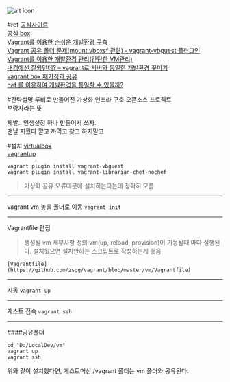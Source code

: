 ![alt icon](https://cdn.iconscout.com/icon/free/png-256/vagrant-5-1174986.png)

#ref
[공식사이트](https://www.vagrantup.com/)  
[공식 box](https://app.vagrantup.com/boxes/search)  
[Vagrant를 이용한 손쉬운 개발환경 구축](https://rorlab.org/rblogs/232)  
[Vagrant 공유 폴더 문제(mount.vboxsf 관련) - vagrant-vbguest 플러그인](https://javaworld.co.kr/96)  
[Vagrant를 이용한 개발환경 관리(간단한 VM관리)](https://bcho.tistory.com/806)  
[내컴에선 잘되던데? – vagrant로 서버와 동일한 개발환경 꾸미기](https://andromedarabbit.net/%EB%82%B4%EC%BB%B4%EC%97%90%EC%84%A0-%EC%9E%98%EB%90%98%EB%8D%98%EB%8D%B0-vagrant%EB%A1%9C-%EC%84%9C%EB%B2%84%EC%99%80-%EB%8F%99%EC%9D%BC%ED%95%9C-%EA%B0%9C%EB%B0%9C%ED%99%98%EA%B2%BD-%EA%BE%B8/)  
[vagrant box 패키징과 공유](https://oddpoet.net/blog/2014/04/11/share-vagrant-box/)  
[hef 를 이용하여 개발환경을 통일할 수 있을까?](https://java.ihoney.pe.kr/269)  


#간략설명
루비로 만들어진 가상화 인프라 구축 오픈소스 프로젝트  
부랑자라는 뜻  

제발.. 인생설정 하나 만들어서 쓰자.  
맨날 지웠다 깔고 까먹고 찾고 하지말고


#설치
[virtualbox](https://www.virtualbox.org/)  
[vagrantup](https://www.vagrantup.com/)  

```
vagrant plugin install vagrant-vbguest    
vagrant plugin install vagrant-librarian-chef-nochef
```
>가상화 공유 오류때문에 설치하는다는데 정확히 모름




---

vagrant vm 놓을 폴더로 이동
`vagrant init`

---

Vagrantfile 편집
>생성될 vm 세부사항 정의
>vm(up, reload, provision)이 기동될때 마다 실행된다. 설치됬으면 설치안하는 스크립트로 작성하는게 좋음


```
[Vagrantfile](https://github.com/zsgg/vagrant/blob/master/vm/Vagrantfile)
```

---

시동
`vagrant up`

---


게스트 접속
`vagrant ssh`


---

####공유폴더
```
cd "D:/LocalDev/vm"
vagrant up
vagrant ssh
```
위와 같이 설치했다면, 게스트머신 /vagrant 폴더는 vm 폴더와 공유된다. 
 
